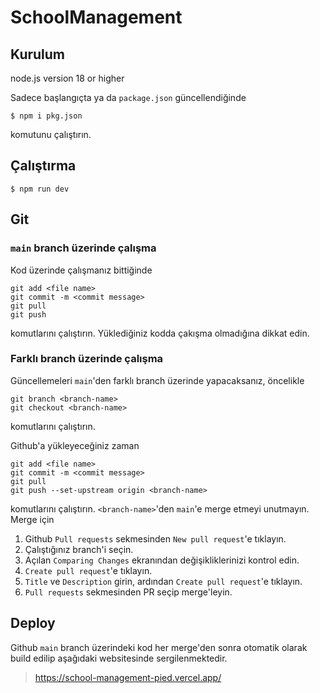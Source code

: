 # SchoolManagement
## Kurulum
node.js version 18 or higher


Sadece başlangıçta ya da `package.json` güncellendiğinde
```
$ npm i pkg.json
```
komutunu çalıştırın.


## Çalıştırma

```
$ npm run dev
```

## Git
### `main` branch üzerinde çalışma
Kod üzerinde çalışmanız bittiğinde

```
git add <file name>
git commit -m <commit message>
git pull
git push
```
komutlarını çalıştırın. Yüklediğiniz kodda çakışma olmadığına dikkat edin.

### Farklı branch üzerinde çalışma
Güncellemeleri `main`'den farklı branch üzerinde yapacaksanız, öncelikle
```
git branch <branch-name>
git checkout <branch-name>
```
komutlarını çalıştırın.

Github'a yükleyeceğiniz zaman
```
git add <file name>
git commit -m <commit message>
git pull
git push --set-upstream origin <branch-name>
```
komutlarını çalıştırın. `<branch-name>`'den `main`'e merge etmeyi unutmayın.
Merge için
1. Github `Pull requests` sekmesinden `New pull request`'e tıklayın.
1. Çalıştığınız branch'i seçin.
1. Açılan `Comparing Changes` ekranından değişikliklerinizi kontrol edin.
1. `Create pull request`'e tıklayın.
1. `Title` ve `Description` girin, ardından `Create pull request`'e tıklayın.
1. `Pull requests` sekmesinden PR seçip merge'leyin.

## Deploy
Github `main` branch üzerindeki kod her merge'den sonra otomatik olarak build edilip aşağıdaki websitesinde sergilenmektedir.
> https://school-management-pied.vercel.app/
